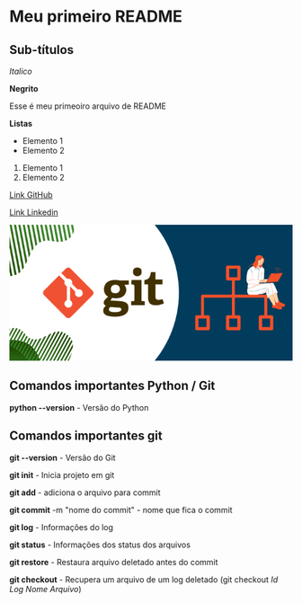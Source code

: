 # Meu primeiro README

## Sub-títulos 

*Italico*

**Negrito**

Esse é meu primeoiro arquivo de README

**Listas**
- Elemento 1
- Elemento 2 

1) Elemento 1
2) Elemento 2



[Link GitHub](https://github.com/thiagogodeguesi)

[Link Linkedin](https://www.linkedin.com/in/thiagogodeguesi/)


![alt text](image.png)



## Comandos importantes  Python / Git

**python --version** - Versão do Python

## Comandos importantes git

**git --version** - Versão do Git

**git init** - Inicia projeto em git

**git add** - adiciona o arquivo para commit

**git commit** -m "nome do commit" - nome que fica o commit

**git log** - Informações do log

**git status** - Informações dos status dos arquivos

**git restore** - Restaura arquivo deletado antes do commit

**git checkout** - Recupera um arquivo de um log deletado (git checkout *Id Log* *Nome Arquivo*)

